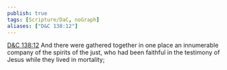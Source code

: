 ```yaml
---
publish: true
tags: [Scripture/DaC, noGraph]
aliases: ["D&C 138:12"]
---
```

[D&C 138:12](https://churchofjesuschrist.org/study/scriptures/dc-testament/dc/138?lang=eng&id=p12#p12) And there were gathered together in one place an innumerable company of the spirits of the just, who had been faithful in the testimony of Jesus while they lived in mortality;
